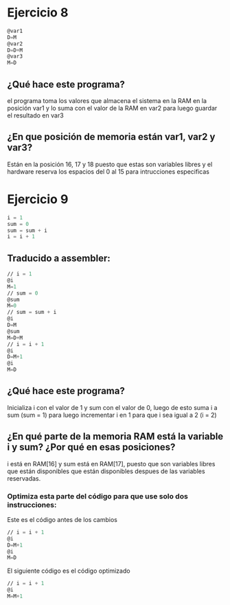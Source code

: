 # Ejercicio 8

```asm
@var1
D=M
@var2
D=D+M
@var3
M=D
```

## ¿Qué hace este programa?

el programa toma los valores que almacena el sistema en la RAM en la posición var1 y lo suma con el valor de la RAM en var2 para luego guardar el resultado en var3

## ¿En que posición de memoria están var1, var2 y var3?

Están en la posición 16, 17 y 18 puesto que estas son variables libres y el hardware reserva los espacios del 0 al 15 para intrucciones especificas


# Ejercicio 9

```cpp
i = 1
sum = 0
sum = sum + i
i = i + 1
```

## Traducido a assembler:

```asm
// i = 1
@i
M=1
// sum = 0
@sum
M=0
// sum = sum + i
@i
D=M
@sum
M=D+M
// i = i + 1
@i
D=M+1
@i
M=D
```
## ¿Qué hace este programa?

Inicializa i con el valor de 1 y sum con el valor de 0, luego de esto suma i a sum (sum = 1) para luego incrementar i en 1 para que i sea igual a 2 (i = 2)

## ¿En qué parte de la memoria RAM está la variable i y sum? ¿Por qué en esas posiciones?

i está en RAM[16] y sum está en RAM[17], puesto que son variables libres que están disponibles que están disponibles despues de las variables reservadas.

### Optimiza esta parte del código para que use solo dos instrucciones:

Este es el código antes de los cambios

```asm
// i = i + 1
@i
D=M+1
@i
M=D
```

El siguiente código es el código optimizado

```asm
// i = i + 1
@i
M=M+1
```

